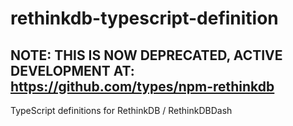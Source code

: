 # rethinkdb-typescript-definition

## NOTE: THIS IS NOW DEPRECATED, ACTIVE DEVELOPMENT AT: https://github.com/types/npm-rethinkdb

TypeScript definitions for RethinkDB / RethinkDBDash
